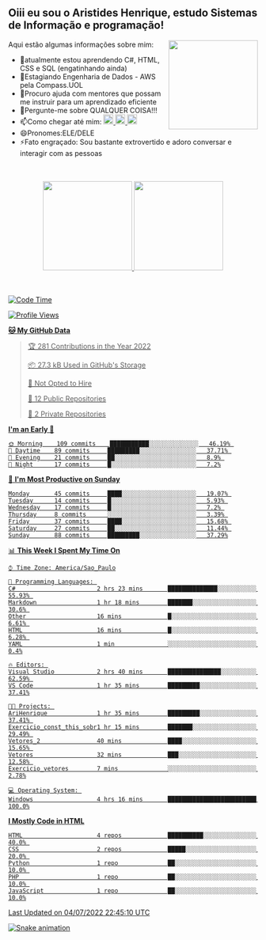 ## Oiii eu sou o Aristides Henrique, estudo Sistemas de Informação e programação!

<div >
Aqui estão algumas informações sobre mim:<img align="right" height="180em" src="https://user-images.githubusercontent.com/97318481/177042589-45d62122-82a9-4a32-b3a7-87b322825b2f.png">
</div>

- 🌱atualmente estou aprendendo C#, HTML, CSS e SQL (engatinhando ainda)
- 👯Estagiando Engenharia de Dados - AWS pela Compass.UOL
- 🤔Procuro ajuda com mentores que possam me instruir para um aprendizado eficiente
- 💬Pergunte-me sobre QUALQUER COISA!!!
- 📫Como chegar até mim:
  <a href="https://www.instagram.com/aryhenry/" target="_blank">
  <img src="https://img.shields.io/badge/-Instagram-%23E4405F?style=for-the-badge&logo=instagram&logoColor=black" height="20px">
  </a>
  <a href="https://www.linkedin.com/in/aristides-henrique/" target="_blank">
  <img src="https://img.shields.io/badge/-LinkedIn-%230077B5?style=for-the-badge&logo=linkedin&logoColor=black" height="20px">
  </a> 
  <a href="mailto:arihenriqueuna@gmail.com">
  <img src="https://img.shields.io/badge/-Gmail-%23333?style=for-the-badge&logo=gmail&logoColor=white" height="20px">
  </a>
- 😄Pronomes:ELE/DELE
- ⚡Fato engraçado: Sou bastante extrovertido e adoro conversar e interagir com as pessoas
<br/>
<br/>
<div align="center">
  <a href="https://github.com/arihenrique">
  <img height="180em" src="https://github-readme-stats.vercel.app/api?username=arihenrique&show_icons=true&theme=dracula&include_all_commits=true&count_private=true"/>
  <img height="180em" src="https://github-readme-stats.vercel.app/api/top-langs/?username=arihenrique&layout=compact&langs_count=7&theme=dracula"/>
</div><br/><br/>

<!--START_SECTION:waka-->
![Code Time](http://img.shields.io/badge/Code%20Time-5%20hrs%2012%20mins-blue)

![Profile Views](http://img.shields.io/badge/Profile%20Views-555-blue)

**🐱 My GitHub Data** 

> 🏆 281 Contributions in the Year 2022
 > 
> 📦 27.3 kB Used in GitHub's Storage 
 > 
> 🚫 Not Opted to Hire
 > 
> 📜 12 Public Repositories 
 > 
> 🔑 2 Private Repositories  
 > 
**I'm an Early 🐤** 

```text
🌞 Morning    109 commits    ███████████░░░░░░░░░░░░░░   46.19% 
🌆 Daytime    89 commits     █████████░░░░░░░░░░░░░░░░   37.71% 
🌃 Evening    21 commits     ██░░░░░░░░░░░░░░░░░░░░░░░   8.9% 
🌙 Night      17 commits     █░░░░░░░░░░░░░░░░░░░░░░░░   7.2%

```
📅 **I'm Most Productive on Sunday** 

```text
Monday       45 commits     ████░░░░░░░░░░░░░░░░░░░░░   19.07% 
Tuesday      14 commits     █░░░░░░░░░░░░░░░░░░░░░░░░   5.93% 
Wednesday    17 commits     █░░░░░░░░░░░░░░░░░░░░░░░░   7.2% 
Thursday     8 commits      ░░░░░░░░░░░░░░░░░░░░░░░░░   3.39% 
Friday       37 commits     ████░░░░░░░░░░░░░░░░░░░░░   15.68% 
Saturday     27 commits     ██░░░░░░░░░░░░░░░░░░░░░░░   11.44% 
Sunday       88 commits     █████████░░░░░░░░░░░░░░░░   37.29%

```


📊 **This Week I Spent My Time On** 

```text
⌚︎ Time Zone: America/Sao_Paulo

💬 Programming Languages: 
C#                       2 hrs 23 mins       ██████████████░░░░░░░░░░░   55.93% 
Markdown                 1 hr 18 mins        ███████░░░░░░░░░░░░░░░░░░   30.6% 
Other                    16 mins             █░░░░░░░░░░░░░░░░░░░░░░░░   6.61% 
HTML                     16 mins             █░░░░░░░░░░░░░░░░░░░░░░░░   6.28% 
YAML                     1 min               ░░░░░░░░░░░░░░░░░░░░░░░░░   0.4%

🔥 Editors: 
Visual Studio            2 hrs 40 mins       ███████████████░░░░░░░░░░   62.59% 
VS Code                  1 hr 35 mins        █████████░░░░░░░░░░░░░░░░   37.41%

🐱‍💻 Projects: 
AriHenrique              1 hr 35 mins        █████████░░░░░░░░░░░░░░░░   37.41% 
Exercicio_const_this_sobr1 hr 15 mins        ███████░░░░░░░░░░░░░░░░░░   29.49% 
Vetores_2                40 mins             ████░░░░░░░░░░░░░░░░░░░░░   15.65% 
Vetores                  32 mins             ███░░░░░░░░░░░░░░░░░░░░░░   12.58% 
Exercicio_vetores        7 mins              ░░░░░░░░░░░░░░░░░░░░░░░░░   2.78%

💻 Operating System: 
Windows                  4 hrs 16 mins       █████████████████████████   100.0%

```

**I Mostly Code in HTML** 

```text
HTML                     4 repos             ██████████░░░░░░░░░░░░░░░   40.0% 
CSS                      2 repos             █████░░░░░░░░░░░░░░░░░░░░   20.0% 
Python                   1 repo              ██░░░░░░░░░░░░░░░░░░░░░░░   10.0% 
PHP                      1 repo              ██░░░░░░░░░░░░░░░░░░░░░░░   10.0% 
JavaScript               1 repo              ██░░░░░░░░░░░░░░░░░░░░░░░   10.0%

```



 Last Updated on 04/07/2022 22:45:10 UTC
<!--END_SECTION:waka-->

![Snake animation](https://github.com/arihenrique/arihenrique/blob/output/github-contribution-grid-snake.svg)

